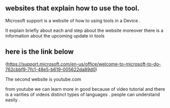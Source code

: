 ## websites that explain how to use the tool.


Microsoft support is a website of how to using tools in a Device . 

It explain briefly about each and step about the website moreover there is a information about the upcoming update in tools 
## here is the link below 

(https://support.microsoft.com/en-us/office/welcome-to-microsoft-to-do-762cbbf9-7fc1-48e5-b619-005622da89d0) 

The second website is youtube.com 

from youtube we can learn more in good because of video tutorial and there is a varities of videos 
distinct types of languages . people can understand easily .




